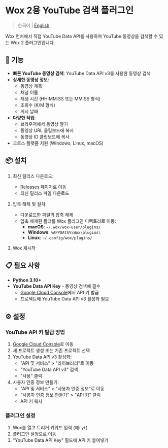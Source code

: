 # Wox 2용 YouTube 검색 플러그인

> 한국어 | [English](README.md)

Wox 런처에서 직접 YouTube Data API를 사용하여 YouTube 동영상을 검색할 수 있는 Wox 2 플러그인입니다.

## 🚀 기능

- **빠른 YouTube 동영상 검색**: YouTube Data API v3를 사용한 동영상 검색
- **상세한 동영상 정보**:
  - 동영상 제목
  - 채널 이름
  - 재생 시간 (HH:MM:SS 또는 MM:SS 형식)
  - 조회수 (K/M 형식)
  - 게시 날짜
- **다양한 작업**:
  - 브라우저에서 동영상 열기
  - 동영상 URL 클립보드에 복사
  - 동영상 ID 클립보드에 복사
- 크로스 플랫폼 지원 (Windows, Linux, macOS)

## 📦 설치

1. 최신 릴리스 다운로드:
   - [Releases 페이지](https://github.com/hwiorn/Wox.Plugin.Youtube.Search/releases)로 이동
   - 최신 릴리스 파일 다운로드

2. 압축 해제 및 설치:
   - 다운로드한 파일의 압축 해제
   - 압축 해제된 폴더를 Wox 플러그인 디렉토리로 이동:
     - **macOS**: `~/.wox/wox-user/plugins/`
     - **Windows**: `%APPDATA%\Wox\plugins\`
     - **Linux**: `~/.config/wox/plugins/`

3. Wox 재시작

## 📋 필요 사항

- **Python 3.10+**
- **YouTube Data API Key** - 동영상 검색에 필수
  - [Google Cloud Console](https://console.cloud.google.com/apis/credentials)에서 API 키 발급
  - 프로젝트에 YouTube Data API v3 활성화 필요

## ⚙️ 설정

### YouTube API 키 발급 방법

1. [Google Cloud Console](https://console.cloud.google.com/)로 이동
2. 새 프로젝트 생성 또는 기존 프로젝트 선택
3. YouTube Data API v3 활성화:
   - "API 및 서비스" > "라이브러리"로 이동
   - "YouTube Data API v3" 검색
   - "사용" 클릭
4. 사용자 인증 정보 만들기:
   - "API 및 서비스" > "사용자 인증 정보"로 이동
   - "사용자 인증 정보 만들기" > "API 키" 클릭
   - API 키 복사

### 플러그인 설정

1. Wox를 열고 트리거 키워드 입력 (예: `yt`)
2. 플러그인 설정으로 이동
3. "YouTube Data API Key" 필드에 API 키 붙여넣기

